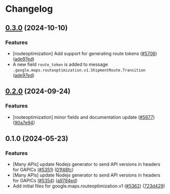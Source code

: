 # Changelog

## [0.3.0](https://github.com/googleapis/google-cloud-node/compare/routeoptimization-v0.2.0...routeoptimization-v0.3.0) (2024-10-10)


### Features

* [routeoptimization] Add support for generating route tokens ([#5706](https://github.com/googleapis/google-cloud-node/issues/5706)) ([ade97ed](https://github.com/googleapis/google-cloud-node/commit/ade97eddd23ffa8e89526221b564c0eacd3b078e))
* A new field `route_token` is added to message `.google.maps.routeoptimization.v1.ShipmentRoute.Transition` ([ade97ed](https://github.com/googleapis/google-cloud-node/commit/ade97eddd23ffa8e89526221b564c0eacd3b078e))

## [0.2.0](https://github.com/googleapis/google-cloud-node/compare/routeoptimization-v0.1.0...routeoptimization-v0.2.0) (2024-09-24)


### Features

* [routeoptimization] minor fields and documentation update ([#5677](https://github.com/googleapis/google-cloud-node/issues/5677)) ([90a7e94](https://github.com/googleapis/google-cloud-node/commit/90a7e94a18e2472fd3e942c1006c0d53b5ab33fb))

## 0.1.0 (2024-05-23)


### Features

* [Many APIs] update Nodejs generator to send API versions in headers for GAPICs ([#5351](https://github.com/googleapis/google-cloud-node/issues/5351)) ([01f48fc](https://github.com/googleapis/google-cloud-node/commit/01f48fce63ec4ddf801d59ee2b8c0db9f6fb8372))
* [Many APIs] update Nodejs generator to send API versions in headers for GAPICs ([#5354](https://github.com/googleapis/google-cloud-node/issues/5354)) ([a9784ed](https://github.com/googleapis/google-cloud-node/commit/a9784ed3db6ee96d171762308bbbcd57390b6866))
* Add initial files for google.maps.routeoptimization.v1 ([#5362](https://github.com/googleapis/google-cloud-node/issues/5362)) ([723d429](https://github.com/googleapis/google-cloud-node/commit/723d429fc69717376df5ee5fcbb620311080b3fe))
